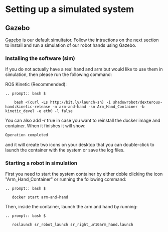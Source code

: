 # Setting up a simulated system 

## Gazebo

[Gazebo](http://gazebosim.org/) is our default simultator. Follow the intructions on the next section to install and run a simulation of our robot hands using Gazebo.

### Installing the software (sim)

If you do not actually have a real hand and arm but would like to use them in simulation, then please run the following command:

ROS Kinetic (Recommended):
```eval_rst
.. prompt:: bash $

    bash <(curl -Ls http://bit.ly/launch-sh) -i shadowrobot/dexterous-hand:kinetic-release -n arm-and-hand -sn Arm_Hand_Container -b kinetic_devel -e eth0 -l false
```

You can also add -r true in case you want to reinstall the docker image and container. When it finishes it will show:
```bash
Operation completed
```
and it will create two icons on your desktop that you can double-click to launch the container with the system or save the log files.

### Starting a robot in simulation

First you need to start the system container by either doble clicking the icon "Arm_Hand_Container" or running the following command:
```eval_rst
.. prompt:: bash $

   docker start arm-and-hand
```
Then, inside the container, launch the arm and hand by running:
```eval_rst
.. prompt:: bash $

   roslaunch sr_robot_launch sr_right_ur10arm_hand.launch
```
